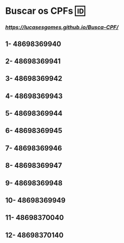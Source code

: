 # Buscar os CPFs 🆔 
### *https://lucasesgomes.github.io/Busca-CPF/*
## 1- 48698369940
## 2- 48698369941
## 3- 48698369942
## 4- 48698369943
## 5- 48698369944
## 6- 48698369945
## 7- 48698369946
## 8- 48698369947
## 9- 48698369948
## 10- 48698369949
## 11- 48698370040
## 12- 48698370140

